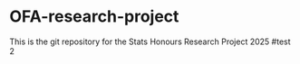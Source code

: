 # OFA-research-project
This is the git repository for the Stats Honours Research Project 2025
#test 2

